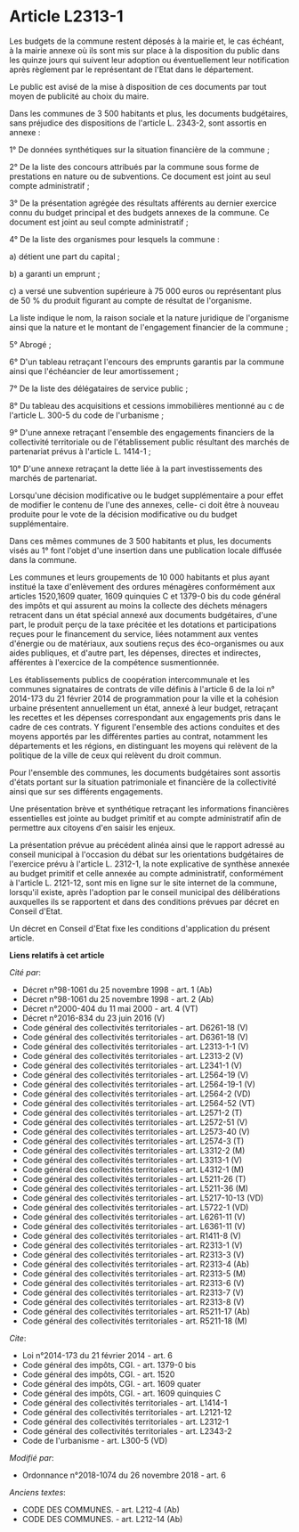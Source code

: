 # Article L2313-1

Les budgets de la commune restent déposés à la mairie et, le cas échéant, à la mairie annexe où ils sont mis sur place à la
disposition du public dans les quinze jours qui suivent leur adoption ou éventuellement leur notification après règlement par
le représentant de l'Etat dans le département.

Le public est avisé de la mise à disposition de ces documents par tout moyen de publicité au choix du maire.

Dans les communes de 3 500 habitants et plus, les documents budgétaires, sans préjudice des dispositions de l'article L.
2343-2, sont assortis en annexe :

1° De données synthétiques sur la situation financière de la commune ;

2° De la liste des concours attribués par la commune sous forme de prestations en nature ou de subventions. Ce document est
joint au seul compte administratif ;

3° De la présentation agrégée des résultats afférents au dernier exercice connu du budget principal et des budgets annexes de
la commune. Ce document est joint au seul compte administratif ;

4° De la liste des organismes pour lesquels la commune :

a) détient une part du capital ;

b) a garanti un emprunt ;

c) a versé une subvention supérieure à 75 000 euros ou représentant plus de 50 % du produit figurant au compte de résultat de
l'organisme.

La liste indique le nom, la raison sociale et la nature juridique de l'organisme ainsi que la nature et le montant de
l'engagement financier de la commune ;

5° Abrogé ;

6° D'un tableau retraçant l'encours des emprunts garantis par la commune ainsi que l'échéancier de leur amortissement ;

7° De la liste des délégataires de service public ;

8° Du tableau des acquisitions et cessions immobilières mentionné au c de l'article L. 300-5 du code de l'urbanisme ;

9° D'une annexe retraçant l'ensemble des engagements financiers de la collectivité territoriale ou de l'établissement public
résultant des marchés de partenariat prévus à l'article L. 1414-1 ;

10° D'une annexe retraçant la dette liée à la part investissements des marchés de partenariat.

Lorsqu'une décision modificative ou le budget supplémentaire a pour effet de modifier le contenu de l'une des annexes, celle-
ci doit être à nouveau produite pour le vote de la décision modificative ou du budget supplémentaire.

Dans ces mêmes communes de 3 500 habitants et plus, les documents visés au 1° font l'objet d'une insertion dans une
publication locale diffusée dans la commune.

Les communes et leurs groupements de 10 000 habitants et plus ayant institué la taxe d'enlèvement des ordures ménagères
conformément aux articles 1520,1609 quater, 1609 quinquies C et 1379-0 bis du code général des impôts et qui assurent au
moins la collecte des déchets ménagers retracent dans un état spécial annexé aux documents budgétaires, d'une part, le
produit perçu de la taxe précitée et les dotations et participations reçues pour le financement du service, liées notamment
aux ventes d'énergie ou de matériaux, aux soutiens reçus des éco-organismes ou aux aides publiques, et d'autre part, les
dépenses, directes et indirectes, afférentes à l'exercice de la compétence susmentionnée.

Les établissements publics de coopération intercommunale et les communes signataires de contrats de ville définis à l'article
6 de la loi n° 2014-173 du 21 février 2014 de programmation pour la ville et la cohésion urbaine présentent annuellement un
état, annexé à leur budget, retraçant les recettes et les dépenses correspondant aux engagements pris dans le cadre de ces
contrats. Y figurent l'ensemble des actions conduites et des moyens apportés par les différentes parties au contrat,
notamment les départements et les régions, en distinguant les moyens qui relèvent de la politique de la ville de ceux qui
relèvent du droit commun.

Pour l'ensemble des communes, les documents budgétaires sont assortis d'états portant sur la situation patrimoniale et
financière de la collectivité ainsi que sur ses différents engagements.

Une présentation brève et synthétique retraçant les informations financières essentielles est jointe au budget primitif et au
compte administratif afin de permettre aux citoyens d'en saisir les enjeux.

La présentation prévue au précédent alinéa ainsi que le rapport adressé au conseil municipal à l'occasion du débat sur les
orientations budgétaires de l'exercice prévu à l'article L. 2312-1, la note explicative de synthèse annexée au budget
primitif et celle annexée au compte administratif, conformément à l'article L. 2121-12, sont mis en ligne sur le site
internet de la commune, lorsqu'il existe, après l'adoption par le conseil municipal des délibérations auxquelles ils se
rapportent et dans des conditions prévues par décret en Conseil d'Etat.

Un décret en Conseil d'Etat fixe les conditions d'application du présent article.

**Liens relatifs à cet article**

_Cité par_:

  - Décret n°98-1061 du 25 novembre 1998 - art. 1 (Ab)
  - Décret n°98-1061 du 25 novembre 1998 - art. 2 (Ab)
  - Décret n°2000-404 du 11 mai 2000 - art. 4 (VT)
  - Décret n°2016-834 du 23 juin 2016 (V)
  - Code général des collectivités territoriales - art. D6261-18 (V)
  - Code général des collectivités territoriales - art. D6361-18 (V)
  - Code général des collectivités territoriales - art. L2313-1-1 (V)
  - Code général des collectivités territoriales - art. L2313-2 (V)
  - Code général des collectivités territoriales - art. L2341-1 (V)
  - Code général des collectivités territoriales - art. L2564-19 (V)
  - Code général des collectivités territoriales - art. L2564-19-1 (V)
  - Code général des collectivités territoriales - art. L2564-2 (VD)
  - Code général des collectivités territoriales - art. L2564-52 (VT)
  - Code général des collectivités territoriales - art. L2571-2 (T)
  - Code général des collectivités territoriales - art. L2572-51 (V)
  - Code général des collectivités territoriales - art. L2573-40 (V)
  - Code général des collectivités territoriales - art. L2574-3 (T)
  - Code général des collectivités territoriales - art. L3312-2 (M)
  - Code général des collectivités territoriales - art. L3313-1 (V)
  - Code général des collectivités territoriales - art. L4312-1 (M)
  - Code général des collectivités territoriales - art. L5211-26 (T)
  - Code général des collectivités territoriales - art. L5211-36 (M)
  - Code général des collectivités territoriales - art. L5217-10-13 (VD)
  - Code général des collectivités territoriales - art. L5722-1 (VD)
  - Code général des collectivités territoriales - art. L6261-11 (V)
  - Code général des collectivités territoriales - art. L6361-11 (V)
  - Code général des collectivités territoriales - art. R1411-8 (V)
  - Code général des collectivités territoriales - art. R2313-1 (V)
  - Code général des collectivités territoriales - art. R2313-3 (V)
  - Code général des collectivités territoriales - art. R2313-4 (Ab)
  - Code général des collectivités territoriales - art. R2313-5 (M)
  - Code général des collectivités territoriales - art. R2313-6 (V)
  - Code général des collectivités territoriales - art. R2313-7 (V)
  - Code général des collectivités territoriales - art. R2313-8 (V)
  - Code général des collectivités territoriales - art. R5211-17 (Ab)
  - Code général des collectivités territoriales - art. R5211-18 (M)

_Cite_:

  - Loi n°2014-173 du 21 février 2014 - art. 6
  - Code général des impôts, CGI. - art. 1379-0 bis
  - Code général des impôts, CGI. - art. 1520
  - Code général des impôts, CGI. - art. 1609 quater
  - Code général des impôts, CGI. - art. 1609 quinquies C
  - Code général des collectivités territoriales - art. L1414-1
  - Code général des collectivités territoriales - art. L2121-12
  - Code général des collectivités territoriales - art. L2312-1
  - Code général des collectivités territoriales - art. L2343-2
  - Code de l'urbanisme - art. L300-5 (VD)

_Modifié par_:

  - Ordonnance n°2018-1074 du 26 novembre 2018 - art. 6

_Anciens textes_:

  - CODE DES COMMUNES. - art. L212-4 (Ab)
  - CODE DES COMMUNES. - art. L212-14 (Ab)

